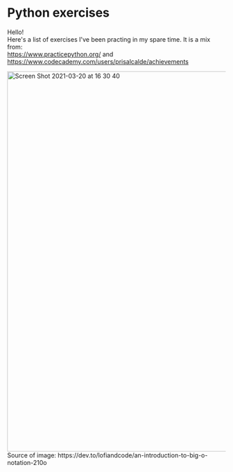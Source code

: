 # Python exercises
Hello! </br>
Here's a list of exercises I've been practing in my spare time. It is a mix from: </br>
https://www.practicepython.org/ and  </br>
https://www.codecademy.com/users/prisalcalde/achievements

<img width="875" alt="Screen Shot 2021-03-20 at 16 30 40" src="https://user-images.githubusercontent.com/10372380/111877150-cd29c380-8999-11eb-84fd-882ad50cee76.png">
Source of image: https://dev.to/lofiandcode/an-introduction-to-big-o-notation-210o

